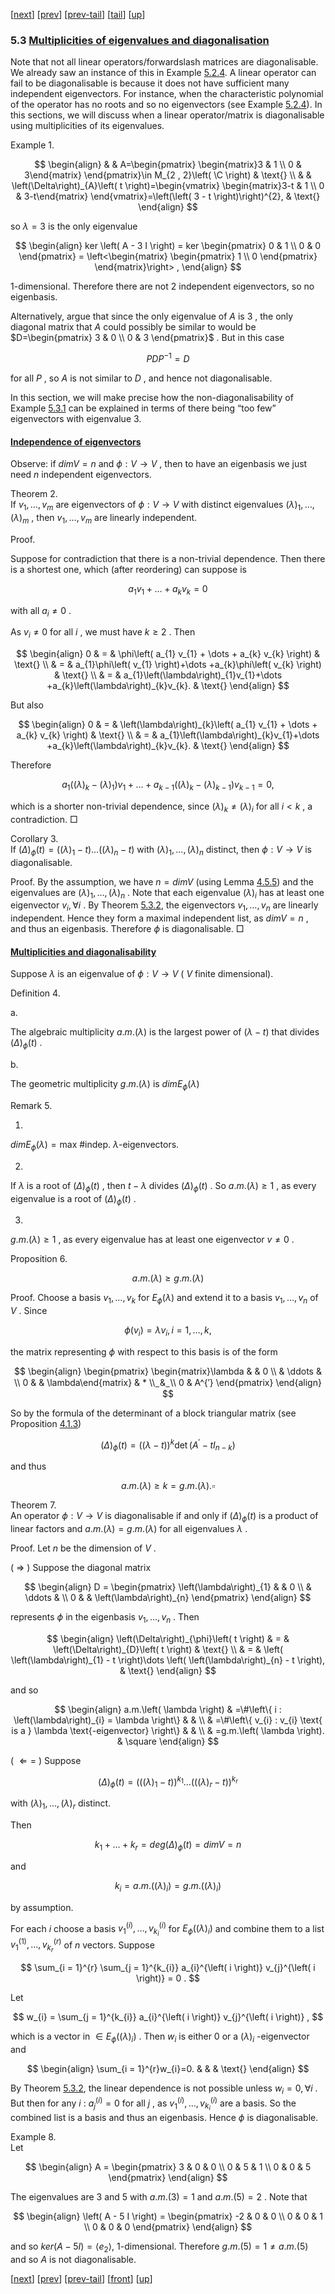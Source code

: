 [[next](MA10210se24.html)] [[prev](MA10210se22.html)] [[prev-tail](MA10210se22.html#tailMA10210se22.html)] [[tail](#tailMA10210se23.html)] [[up](MA10210ch5.html#MA10210se23.html)]

### 5.3 [Multiplicities of eigenvalues and diagonalisation](MA10210.html#QQ2-30-44)

Note that not all linear operators/forwardslash matrices are diagonalisable. We already saw an instance of this in Example [5.2.4](MA10210se22.html#x29-42008r4). A linear operator can fail to be diagonalisable is because it does not have sufficient many independent eigenvectors. For instance, when the characteristic polynomial of the operator has no roots and so no eigenvectors (see Example [5.2.4](MA10210se22.html#x29-42008r4)). In this sections, we will discuss when a linear operator/matrix is diagonalisable using multiplicities of its eigenvalues.

Example 1.  

$$
\begin{align}
 & & A=\begin{pmatrix} \begin{matrix}3 & 1 \\ 0 & 3\end{matrix} \end{pmatrix}\in M_{2 , 2}\left( \C \right) & \text{} \\ & & \left(\Delta\right)_{A}\left( t \right)=\begin{vmatrix} \begin{matrix}3-t & 1 \\ 0 & 3-t\end{matrix} \end{vmatrix}=\left(\left( 3 - t \right)\right)^{2}, & \text{}
\end{align}
$$

so $\lambda=3$ is the only eigenvalue

$$
\begin{align}
ker \left( A - 3 I \right) = ker \begin{pmatrix} 0 & 1 \\ 0 & 0 \end{pmatrix} = \left<\begin{matrix} \begin{pmatrix} 1 \\ 0 \end{pmatrix} \end{matrix}\right> ,
\end{align}
$$

1-dimensional. Therefore there are not 2 independent eigenvectors, so no eigenbasis.

Alternatively, argue that since the only eigenvalue of $A$ is $3$ , the only diagonal matrix that $A$ could possibly be similar to would be $D=\begin{pmatrix} 3 & 0 \\ 0 & 3 \end{pmatrix}$ . But in this case

$$
P D P^{- 1} = D
$$

for all $P$ , so $A$ is not similar to $D$ , and hence not diagonalisable.

In this section, we will make precise how the non-diagonalisability of Example [5.3.1](#x30-44001r1) can be explained in terms of there being “too few” eigenvectors with eigenvalue 3.

#### [Independence of eigenvectors](MA10210li1.html#QQ2-30-45)

Observe: if $dimV=n$ and $\phi:V\rightarrow V$ , then to have an eigenbasis we just need $n$ independent eigenvectors.

Theorem 2.  
If $v_{1},\dots ,v_{m}$ are eigenvectors of $\phi:V\rightarrow V$ with distinct eigenvalues $\left(\lambda\right)_{1},\dots ,\left(\lambda\right)_{m}$ , then $v_{1},\dots ,v_{m}$ are linearly independent.

Proof.

Suppose for contradiction that there is a non-trivial dependence. Then there is a shortest one, which (after reordering) can suppose is

$$
a_{1} v_{1} + \dots  + a_{k} v_{k} = 0
$$

with all $a_{i}\neq 0$ .

As $v_{i}\neq 0$ for all $i$ , we must have $k\geq 2$ . Then

$$
\begin{align}
0 & = & \phi\left( a_{1} v_{1} + \dots  + a_{k} v_{k} \right) & \text{} \\ & = & a_{1}\phi\left( v_{1} \right)+\dots +a_{k}\phi\left( v_{k} \right) & \text{} \\ & = & a_{1}\left(\lambda\right)_{1}v_{1}+\dots +a_{k}\left(\lambda\right)_{k}v_{k}. & \text{}
\end{align}
$$

But also

$$
\begin{align}
0 & = & \left(\lambda\right)_{k}\left( a_{1} v_{1} + \dots  + a_{k} v_{k} \right) & \text{} \\ & = & a_{1}\left(\lambda\right)_{k}v_{1}+\dots +a_{k}\left(\lambda\right)_{k}v_{k}. & \text{}
\end{align}
$$

Therefore

$$
a_{1} \left( \left(\lambda\right)_{k} - \left(\lambda\right)_{1} \right) v_{1} + \dots  + a_{k - 1} \left( \left(\lambda\right)_{k} - \left(\lambda\right)_{k - 1} \right) v_{k - 1} = 0 ,
$$

which is a shorter non-trivial dependence, since $\left(\lambda\right)_{k}\neq\left(\lambda\right)_{i}$ for all $i<k$ , a contradiction. □

Corollary 3.  
If $\left(\Delta\right)_{\phi}\left( t \right)=\left( \left(\lambda\right)_{1} - t \right)\dots \left( \left(\lambda\right)_{n} - t \right)$ with $\left(\lambda\right)_{1},...,\left(\lambda\right)_{n}$ distinct, then $\phi:V\rightarrow V$ is diagonalisable.

Proof. By the assumption, we have $n=dimV$ (using Lemma [4.5.5](MA10210se20.html#x26-39009r5)) and the eigenvalues are $\left(\lambda\right)_{1},\dots ,\left(\lambda\right)_{n}$ . Note that each eigenvalue $\left(\lambda\right)_{i}$ has at least one eigenvector $v_{i},\forall i$ . By Theorem [5.3.2](#x30-45001r2), the eigenvectors $v_{1},\dots ,v_{n}$ are linearly independent. Hence they form a maximal independent list, as $dimV=n$ , and thus an eigenbasis. Therefore $\phi$ is diagonalisable. □

#### [Multiplicities and diagonalisability](MA10210li1.html#QQ2-30-46)

Suppose $\lambda$ is an eigenvalue of $\phi:V\rightarrow V$ ( $V$ finite dimensional).

Definition 4.  

a.

The algebraic multiplicity $a.m.\left( \lambda \right)$ is the largest power of $\left( \lambda - t \right)$ that divides $\left(\Delta\right)_{\phi}\left( t \right)$ .

b.

The geometric multiplicity $g.m.\left( \lambda \right)$ is $dimE_{\phi}\left( \lambda \right)$

Remark 5.  

1.

$dimE_{\phi}\left( \lambda \right)=\text{max \# indep.  }\lambda\text{-eigenvectors}.$

2.

If $\lambda$ is a root of $\left(\Delta\right)_{\phi}\left( t \right)$ , then $t-\lambda$ divides $\left(\Delta\right)_{\phi}\left( t \right)$ . So $a.m.\left( \lambda \right)\geq 1$ , as every eigenvalue is a root of $\left(\Delta\right)_{\phi}\left( t \right)$ .

3.

$g.m.\left( \lambda \right)\geq 1$ , as every eigenvalue has at least one eigenvector $v\neq 0$ .

Proposition 6.  

$$
a.m. \left( \lambda \right) \geq g.m. \left( \lambda \right)
$$

Proof. Choose a basis $v_{1},\dots ,v_{k}$ for $E_{\phi}\left( \lambda \right)$ and extend it to a basis $v_{1},\dots ,v_{n}$ of $V$ . Since

$$
\phi \left( v_{i} \right) = \lambda v_{i} , i = 1 , \dots  , k ,
$$

the matrix representing $\phi$ with respect to this basis is of the form

$$
\begin{align}
 \begin{pmatrix} \begin{matrix}\lambda & & 0 \\ & \ddots & \\ 0 & & \lambda\end{matrix} & * \\ ̲ & ̲ \\ 0 & A^{′} \end{pmatrix}
\end{align}
$$

So by the formula of the determinant of a block triangular matrix (see Proposition [4.1.3](MA10210se16.html#x22-35012r3))

$$
\left(\Delta\right)_{\phi} \left( t \right) = \left(\left( \lambda - t \right)\right)^{k}  \det  \left( A^{′} - t I_{n - k} \right)
$$

and thus

$$
a.m. \left( \lambda \right) \geq k = g.m. \left( \lambda \right) . \square
$$

Theorem 7.  
An operator $\phi:V\rightarrow V$ is diagonalisable if and only if $\left(\Delta\right)_{\phi}\left( t \right)$ is a product of linear factors and $a.m.\left( \lambda \right)=g.m.\left( \lambda \right)$ for all eigenvalues $\lambda$ .

Proof. Let $n$ be the dimension of $V$ .

( $\Rightarrow$ ) Suppose the diagonal matrix

$$
\begin{align}
D = \begin{pmatrix} \left(\lambda\right)_{1} & & 0 \\ & \ddots & \\ 0 & & \left(\lambda\right)_{n} \end{pmatrix}
\end{align}
$$

represents $\phi$ in the eigenbasis $v_{1},\dots ,v_{n}$ . Then

$$
\begin{align}
\left(\Delta\right)_{\phi}\left( t \right) & = & \left(\Delta\right)_{D}\left( t \right) & \text{} \\ & = & \left( \left(\lambda\right)_{1} - t \right)\dots \left( \left(\lambda\right)_{n} - t \right), & \text{}
\end{align}
$$

and so

$$
\begin{align}
a.m.\left( \lambda \right) & =\#\left\{ i : \left(\lambda\right)_{i} = \lambda \right\} & & \\ & =\#\left\{ v_{i} : v_{i} \text{ is a } \lambda \text{-eigenvector} \right\} & & \\ & =g.m.\left( \lambda \right). & \square
\end{align}
$$

( $\Leftarrow=$ ) Suppose

$$
\left(\Delta\right)_{\phi} \left( t \right) = \left(\left( \left(\lambda\right)_{1} - t \right)\right)^{k_{1}} \dots  \left(\left( \left(\lambda\right)_{r} - t \right)\right)^{k_{r}}
$$

with $\left(\lambda\right)_{1},\dots ,\left(\lambda\right)_{r}$ distinct.

Then

$$
k_{1} + \dots  + k_{r} = deg \left(\Delta\right)_{\phi} \left( t \right) = dim V = n
$$

and

$$
k_{i} = a.m. \left( \left(\lambda\right)_{i} \right) = g.m. \left( \left(\lambda\right)_{i} \right)
$$

by assumption.

For each $i$ choose a basis $v_{1}^{\left( i \right)},\dots ,v_{k_{i}}^{\left( i \right)}$ for $E_{\phi}\left( \left(\lambda\right)_{i} \right)$ and combine them to a list $v_{1}^{\left( 1 \right)},\dots ,v_{k_{r}}^{\left( r \right)}$ of $n$ vectors. Suppose

$$
\sum_{i = 1}^{r} \sum_{j = 1}^{k_{i}} a_{i}^{\left( i \right)} v_{j}^{\left( i \right)} = 0 .
$$

Let

$$
w_{i} = \sum_{j = 1}^{k_{i}} a_{i}^{\left( i \right)} v_{j}^{\left( i \right)} ,
$$

which is a vector in $\in E_{\phi}\left( \left(\lambda\right)_{i} \right)$ . Then $w_{i}$ is either $0$ or a $\left(\lambda\right)_{i}$ -eigenvector and

$$
\begin{align}
\sum_{i = 1}^{r}w_{i}=0. & & & \text{}
\end{align}
$$

By Theorem [5.3.2](#x30-45001r2), the linear dependence is not possible unless $w_{i}=0,\forall i$ . But then for any $i$ : $a_{j}^{\left( i \right)}=0$ for all $j$ , as $v_{1}^{\left( i \right)},\dots ,v_{k_{i}}^{\left( i \right)}$ are a basis. So the combined list is a basis and thus an eigenbasis. Hence $\phi$ is diagonalisable.

Example 8.  
Let

$$
\begin{align}
A = \begin{pmatrix} 3 & 0 & 0 \\ 0 & 5 & 1 \\ 0 & 0 & 5 \end{pmatrix}
\end{align}
$$

The eigenvalues are $3$ and $5$ with $a.m.\left( 3 \right)=1$ and $a.m.\left( 5 \right)=2$ . Note that

$$
\begin{align}
\left( A - 5 I \right) = \begin{pmatrix} -2 & 0 & 0 \\ 0 & 0 & 1 \\ 0 & 0 & 0 \end{pmatrix}
\end{align}
$$

and so $ker\left( A - 5 I \right)=\langle e_{2} \rangle,$ 1-dimensional. Therefore $g.m.\left( 5 \right)=1\neq a.m.\left( 5 \right)$ and so $A$ is not diagonalisable.

[[next](MA10210se24.html)] [[prev](MA10210se22.html)] [[prev-tail](MA10210se22.html#tailMA10210se22.html)] [[front](MA10210se23.html)] [[up](MA10210ch5.html#MA10210se23.html)]